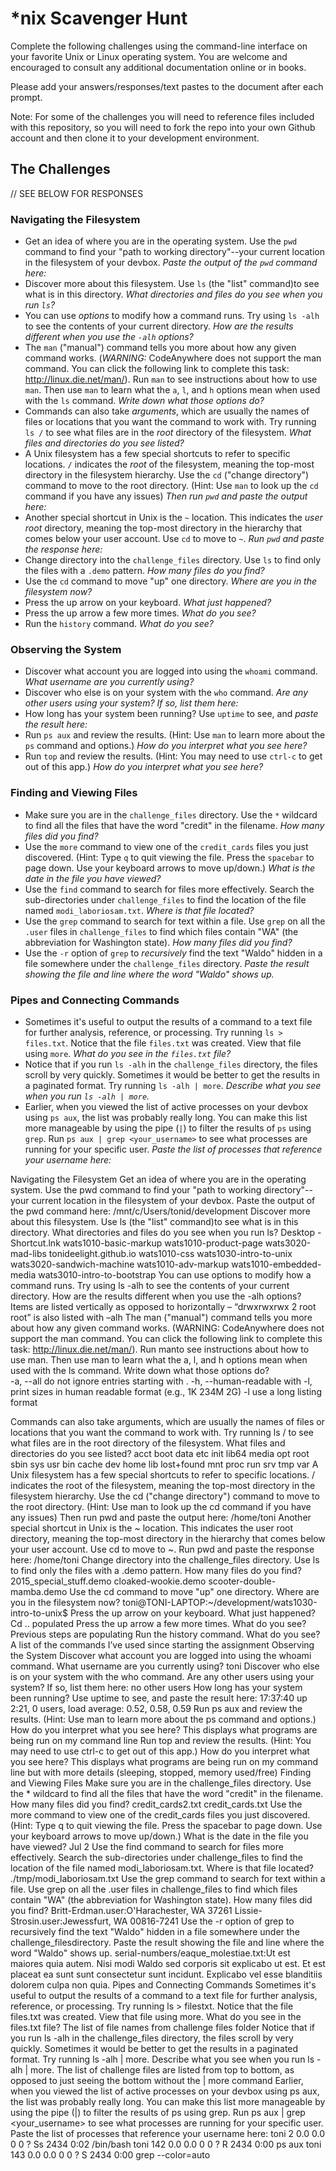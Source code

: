 # *nix Scavenger Hunt

Complete the following challenges using the command-line interface on your favorite
Unix or Linux operating system. You are welcome and encouraged to consult any
additional documentation online or in books.

Please add your answers/responses/text pastes to the document after each prompt.

Note: For some of the challenges you will need to reference files included with
this repository, so you will need to fork the repo into your own Github account
and then clone it to your development environment.

## The Challenges
// SEE BELOW FOR RESPONSES
### Navigating the Filesystem

* Get an idea of where you are in the operating system. Use the `pwd` command to find your "path to working directory"--your current location in the filesystem of your devbox. *Paste the output of the `pwd` command here:*
* Discover more about this filesystem. Use `ls` (the "list" command)to see what is in this directory. *What directories and files do you see when you run `ls`?*
* You can use *options* to modify how a command runs. Try using `ls -alh` to see the contents of your current directory. *How are the results different when you use the `-alh` options?*
* The `man` ("manual") command tells you more about how any given command works. (*WARNING:* CodeAnywhere does not support the man command. You can click the following link to complete this task: http://linux.die.net/man/). Run `man` to see instructions about how to use `man`. Then use `man` to learn what the `a`, `l`, and `h` options mean when used with the `ls` command. *Write down what those options do?*
* Commands can also take *arguments*, which are usually the names of files or locations that you want the command to work with. Try running `ls /` to see what files are in the *root* directory of the filesystem. *What files and directories do you see listed?*
* A Unix filesystem has a few special shortcuts to refer to specific locations. `/` indicates the *root* of the filesystem, meaning the top-most directory in the filesystem hierarchy. Use the `cd` ("change directory") command to move to the root directory. (Hint: Use `man` to look up the `cd` command if you have any issues) *Then run `pwd` and paste the output here:*
* Another special shortcut in Unix is the `~` location. This indicates the *user root* directory, meaning the top-most directory in the hierarchy that comes below your user account. Use `cd` to move to `~`. *Run `pwd` and paste the response here:*
* Change directory into the `challenge_files` directory. Use `ls` to find only the files with a `.demo` pattern. *How many files do you find?*
* Use the `cd` command to move "up" one directory. *Where are you in the filesystem now?*
* Press the up arrow on your keyboard. *What just happened?*
* Press the up arrow a few more times. *What do you see?*
* Run the `history` command. *What do you see?*

### Observing the System

* Discover what account you are logged into using the `whoami` command. *What username are you currently using?*
* Discover who else is on your system with the `who` command. *Are any other users using your system? If so, list them here:*
* How long has your system been running? Use `uptime` to see, and *paste the result here:*
* Run `ps aux` and review the results. (Hint: Use `man` to learn more about the `ps` command and options.) *How do you interpret what you see here?*
* Run `top` and review the results. (Hint: You may need to use `ctrl-c` to get out of this app.) *How do you interpret what you see here?*

### Finding and Viewing Files

* Make sure you are in the `challenge_files` directory. Use the `*` wildcard to find all the files that have the word "credit" in the filename. *How many files did you find?*
* Use the `more` command to view one of the `credit_cards` files you just discovered. (Hint: Type `q` to quit viewing the file. Press the `spacebar` to page down. Use your keyboard arrows to move up/down.) *What is the date in the file you have viewed?*
* Use the `find` command to search for files more effectively. Search the sub-directories under `challenge_files` to find the location of the file named `modi_laboriosam.txt`. *Where is that file located?*
* Use the `grep` command to search for text within a file. Use `grep` on all the `.user` files in `challenge_files` to find which files contain "WA" (the abbreviation for Washington state). *How many files did you find?*
* Use the `-r` option of `grep` to *recursively* find the text "Waldo" hidden in a file somewhere under the `challenge_files` directory. *Paste the result showing the file and line where the word "Waldo" shows up.*

### Pipes and Connecting Commands

* Sometimes it's useful to output the results of a command to a text file for further analysis, reference, or processing. Try running `ls > files.txt`. Notice that the file `files.txt` was created. View that file using `more`. *What do you see in the `files.txt` file?*
* Notice that if you run `ls -alh` in the `challenge_files` directory, the files scroll by very quickly. Sometimes it would be better to get the results in a paginated format. Try running `ls -alh | more`. *Describe what you see when you run `ls -alh | more`.*
* Earlier, when you viewed the list of active processes on your devbox using `ps aux`, the list was probably really long. You can make this list more manageable by using the pipe (`|`) to filter the results of `ps` using `grep`. Run `ps aux | grep <your_username>` to see what processes are running for your specific user. *Paste the list of processes that reference your username here:*


Navigating the Filesystem
Get an idea of where you are in the operating system. Use the pwd command to find your "path to working directory"--your current location in the filesystem of your devbox. Paste the output of the pwd command here: /mnt/c/Users/tonid/development
Discover more about this filesystem. Use ls (the "list" command)to see what is in this directory. What directories and files do you see when you run ls?
Desktop - Shortcut.lnk  wats1010-basic-markup    wats1010-product-page        wats3020-mad-libs
tonideelight.github.io  wats1010-css             wats1030-intro-to-unix       wats3020-sandwich-machine
wats1010-adv-markup     wats1010-embedded-media  wats3010-intro-to-bootstrap
You can use options to modify how a command runs. Try using ls -alh to see the contents of your current directory. How are the results different when you use the -alh options? Items are listed vertically as opposed to horizontally – “drwxrwxrwx 2 root root” is also listed with –alh
The man ("manual") command tells you more about how any given command works. (WARNING: CodeAnywhere does not support the man command. You can click the following link to complete this task: http://linux.die.net/man/). Run manto see instructions about how to use man. Then use man to learn what the a, l, and h options mean when used with the ls command. Write down what those options do?   
-a, --all
do not ignore entries starting with .
-h, --human-readable
with -l, print sizes in human readable format (e.g., 1K 234M 2G)
 -l     use a long listing format

Commands can also take arguments, which are usually the names of files or locations that you want the command to work with. Try running ls / to see what files are in the root directory of the filesystem. What files and directories do you see listed?
acct  boot   data  etc   init  lib64       media  opt   root  sbin  sys  usr
bin   cache  dev   home  lib   lost+found  mnt    proc  run   srv   tmp  var
A Unix filesystem has a few special shortcuts to refer to specific locations. / indicates the root of the filesystem, meaning the top-most directory in the filesystem hierarchy. Use the cd ("change directory") command to move to the root directory. (Hint: Use man to look up the cd command if you have any issues) Then run pwd and paste the output here: /home/toni
Another special shortcut in Unix is the ~ location. This indicates the user root directory, meaning the top-most directory in the hierarchy that comes below your user account. Use cd to move to ~. Run pwd and paste the response here: /home/toni
Change directory into the challenge_files directory. Use ls to find only the files with a .demo pattern. How many files do you find? 2015_special_stuff.demo  cloaked-wookie.demo  scooter-double-mamba.demo
Use the cd command to move "up" one directory. Where are you in the filesystem now? toni@TONI-LAPTOP:~/development/wats1030-intro-to-unix$
Press the up arrow on your keyboard. What just happened? Cd .. populated 
Press the up arrow a few more times. What do you see? Previous steps are populating
Run the history command. What do you see? A list of the commands I’ve used since starting the assignment
Observing the System
Discover what account you are logged into using the whoami command. What username are you currently using? toni
Discover who else is on your system with the who command. Are any other users using your system? If so, list them here: no other users
How long has your system been running? Use uptime to see, and paste the result here: 17:37:40 up  2:21,  0 users,  load average: 0.52, 0.58, 0.59
Run ps aux and review the results. (Hint: Use man to learn more about the ps command and options.) How do you interpret what you see here? This displays what programs are being run on my command line
Run top and review the results. (Hint: You may need to use ctrl-c to get out of this app.) How do you interpret what you see here?  This displays what programs are being run on my command line but with more details (sleeping, stopped, memory used/free)
Finding and Viewing Files
Make sure you are in the challenge_files directory. Use the * wildcard to find all the files that have the word "credit" in the filename. How many files did you find? credit_cards2.txt  credit_cards.txt
Use the more command to view one of the credit_cards files you just discovered. (Hint: Type q to quit viewing the file. Press the spacebar to page down. Use your keyboard arrows to move up/down.) What is the date in the file you have viewed? Jul 2
Use the find command to search for files more effectively. Search the sub-directories under challenge_files to find the location of the file named modi_laboriosam.txt. Where is that file located? ./tmp/modi_laboriosam.txt
Use the grep command to search for text within a file. Use grep on all the .user files in challenge_files to find which files contain "WA" (the abbreviation for Washington state). How many files did you find?
Britt-Erdman.user:O'Harachester, WA 37261
Lissie-Strosin.user:Jewessfurt, WA 00816-7241
Use the -r option of grep to recursively find the text "Waldo" hidden in a file somewhere under the challenge_filesdirectory. Paste the result showing the file and line where the word "Waldo" shows up.
serial-numbers/eaque_molestiae.txt:Ut est maiores quia autem. Nisi modi Waldo sed corporis sit explicabo ut est. Et est placeat ea sunt sunt consectetur sunt incidunt. Explicabo vel esse blanditiis dolorem culpa non quia.
Pipes and Connecting Commands
Sometimes it's useful to output the results of a command to a text file for further analysis, reference, or processing. Try running ls > filestxt. Notice that the file files.txt was created. View that file using more. What do you see in the files.txt file? The list of file names from challenge files folder
Notice that if you run ls -alh in the challenge_files directory, the files scroll by very quickly. Sometimes it would be better to get the results in a paginated format. Try running ls -alh | more. Describe what you see when you run ls -alh | more.  The list of challenge files are listed from top to bottom, as opposed to just seeing the bottom without the | more command
Earlier, when you viewed the list of active processes on your devbox using ps aux, the list was probably really long. You can make this list more manageable by using the pipe (|) to filter the results of ps using grep. Run ps aux | grep <your_username> to see what processes are running for your specific user. Paste the list of processes that reference your username here:
toni         2  0.0  0.0      0     0 ?        Ss    2434   0:02 /bin/bash
toni       142  0.0  0.0      0     0 ?        R     2434   0:00 ps aux
toni       143  0.0  0.0      0     0 ?        S     2434   0:00 grep --color=auto

